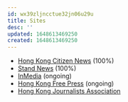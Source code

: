 ```yaml
---
id: wx39zljncctue32jn06u29u
title: Sites
desc: ''
updated: 1648613469250
created: 1648613469250
---
```



- [Hong Kong Citizen News](https://www.hkcnews.com) (100%)
- [Stand News](https://link.dendron.so/6b24) (100%)
- [InMedia](https://www.inmediahk.net) (ongoing)
- [Hong Kong Free Press](https://hongkongfp.com) (ongoing)
- [Hong Kong Journalists Association](https://www.hkja.org.hk)

